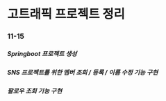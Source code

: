 # 고트래픽 프로젝트 정리
### 11-15
##### Springboot 프로젝트 생성
##### SNS 프로젝트를 위한 멤버 조회 / 등록 / 이름 수정 기능 구현
#####                     팔로우 조회 기능 구현
